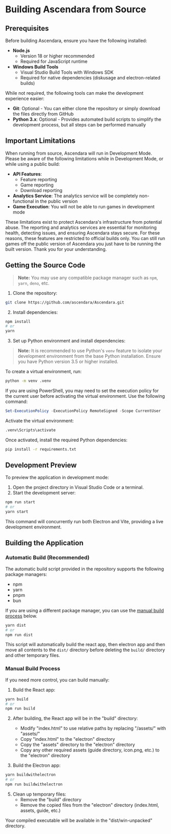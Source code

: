 # Building Ascendara from Source

## Prerequisites

Before building Ascendara, ensure you have the following installed:

- **Node.js**
  - Version 18 or higher recommended
  - Required for JavaScript runtime
- **Windows Build Tools**
  - Visual Studio Build Tools with Windows SDK
  - Required for native dependencies (diskusage and electron-related builds)

While not required, the following tools can make the development experience easier:

- **Git**: Optional - You can either clone the repository or simply download the files directly from GitHub
- **Python 3.x**: Optional - Provides automated build scripts to simplify the development process, but all steps can be performed manually

## Important Limitations

When running from source, Ascendara will run in Development Mode. Please be aware of the following limitations
while in Development Mode, or while using a public build:

- **API Features**:
  - Feature reporting
  - Game reporting
  - Download reporting
- **Analytics Service**: The analytics service will be completely non-functional in the public version
- **Game Execution**: You will not be able to run games in development mode

These limitations exist to protect Ascendara's infrastructure from potential abuse. The reporting and analytics services are essential for monitoring health, detecting issues, and ensuring Ascendara stays secure. For these reasons, these features are restricted to official builds only. You can still run games off the public version of Ascendara you just have to be running the built version. Thank you for your understanding.

## Getting the Source Code
   > **Note:** You may use any compatible package manager such as `npm`, `yarn`, `deno`, etc.

1. Clone the repository:

```bash
git clone https://github.com/ascendara/Ascendara.git
```

2. Install dependencies:

```bash
npm install
# or
yarn
```

3. Set up Python environment and install dependencies:

> **Note:** It is recommended to use Python's `venv` feature to isolate your development environment from the base Python installation. Ensure you have Python version 3.5 or higher installed.

To create a virtual environment, run:

```bash
python -m venv .venv
```

If you are using PowerShell, you may need to set the execution policy for the current user before activating the virtual environment. Use the following command:

```ps1
Set-ExecutionPolicy -ExecutionPolicy RemoteSigned -Scope CurrentUser
```

Activate the virtual environment:

```cmd
.venv\Scripts\activate
```

Once activated, install the required Python dependencies:

```bash
pip install -r requirements.txt
```

## Development Preview

To preview the application in development mode:

1. Open the project directory in Visual Studio Code or a terminal.
2. Start the development server:

```bash
npm run start
# or
yarn start
```

This command will concurrently run both Electron and Vite, providing a live development environment.

## Building the Application

### Automatic Build (Recommended)

The automatic build script provided in the repository supports the following package managers:

- npm
- yarn
- pnpm
- bun

If you are using a different package manager, you can use the [manual build process](#manual-build-process) below.

```bash
yarn dist
# or
npm run dist
```

This script will automatically build the react app, then electron app and then move all contents to the `dist/` directory before deleting the `build/` directory and other temporary files.

### Manual Build Process

If you need more control, you can build manually:

1. Build the React app:

```bash
yarn build
# or
npm run build
```

2. After building, the React app will be in the "build" directory:

   - Modify "index.html" to use relative paths by replacing "/assets/" with "assets/"
   - Copy "index.html" to the "electron" directory
   - Copy the "assets" directory to the "electron" directory
   - Copy any other required assets (guide directory, icon.png, etc.) to the "electron" directory

3. Build the Electron app:

```bash
yarn buildwithelectron
# or
npm run buildwithelectron
```

5. Clean up temporary files:
   - Remove the "build" directory
   - Remove the copied files from the "electron" directory (index.html, assets, guide, etc.)

Your compiled executable will be available in the "dist/win-unpacked" directory.
